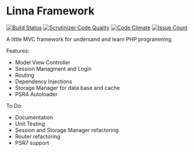 # Linna Framework
[![Build Status](https://scrutinizer-ci.com/g/s3b4stian/linna-framework/badges/build.png?b=master)](https://scrutinizer-ci.com/g/s3b4stian/linna-framework/build-status/master)
[![Scrutinizer Code Quality](https://scrutinizer-ci.com/g/s3b4stian/linna-framework/badges/quality-score.png?b=master)](https://scrutinizer-ci.com/g/s3b4stian/linna-framework/?branch=master)
[![Code Climate](https://codeclimate.com/github/s3b4stian/linna-framework/badges/gpa.svg)](https://codeclimate.com/github/s3b4stian/linna-framework)
[![Issue Count](https://codeclimate.com/github/s3b4stian/linna-framework/badges/issue_count.svg)](https://codeclimate.com/github/s3b4stian/linna-framework)

A little MVC framework for undersand and learn PHP programming

Features:
 
   * Model View Controller
   * Session Managment and Login
   * Routing
   * Dependency Injections
   * Storage Manager for data base and cache
   * PSR4 Autoloader

To Do:
   
   * Documentation
   * Unit Testing
   * Session and Storage Manager refactoring
   * Router refactoring
   * PSR7 support
